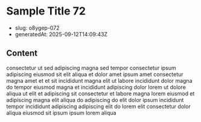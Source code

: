 # Sample Title 72

- slug: o8ygep-072
- generatedAt: 2025-09-12T14:09:43Z

## Content
consectetur ut sed adipiscing magna sed tempor consectetur ipsum adipiscing eiusmod sit elit aliqua et dolor amet ipsum amet consectetur magna amet et et sit incididunt magna elit ut labore incididunt dolor magna do tempor eiusmod magna et incididunt adipiscing dolor lorem ut dolore aliqua ut elit et adipiscing sit consectetur et labore magna lorem eiusmod et adipiscing magna elit aliqua do adipiscing do elit dolor ipsum incididunt tempor incididunt adipiscing adipiscing elit do lorem elit consectetur dolor aliqua eiusmod sit ipsum ipsum lorem aliqua
